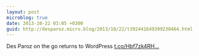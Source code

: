 ```yaml
---
layout: post
microblog: true
date: 2013-10-22 03:05 +0300
guid: http://desparoz.micro.blog/2013/10/22/t392441649399230464.html
---
```

Des Paroz on the go returns to WordPress [t.co/Hbf7zk4RH...](http://t.co/Hbf7zk4RHS)
